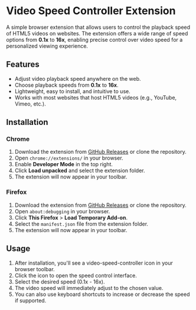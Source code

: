 # Video Speed Controller Extension

A simple browser extension that allows users to control the playback speed of HTML5 videos on websites. The extension offers a wide range of speed options from **0.1x** to **16x**, enabling precise control over video speed for a personalized viewing experience.

## Features

- Adjust video playback speed anywhere on the web.
- Choose playback speeds from **0.1x** to **16x**.
- Lightweight, easy to install, and intuitive to use.
- Works with most websites that host HTML5 videos (e.g., YouTube, Vimeo, etc.).

## Installation

### Chrome

1. Download the extension from [GitHub Releases](https://github.com/yourusername/video-speed-controller/releases) or clone the repository.
2. Open `chrome://extensions/` in your browser.
3. Enable **Developer Mode** in the top right.
4. Click **Load unpacked** and select the extension folder.
5. The extension will now appear in your toolbar.

### Firefox

1. Download the extension from [GitHub Releases](https://github.com/yourusername/video-speed-controller/releases) or clone the repository.
2. Open `about:debugging` in your browser.
3. Click **This Firefox** > **Load Temporary Add-on**.
4. Select the `manifest.json` file from the extension folder.
5. The extension will now appear in your toolbar.

## Usage

1. After installation, you'll see a video-speed-controller icon in your browser toolbar.
2. Click the icon to open the speed control interface.
3. Select the desired speed (0.1x - 16x).
4. The video speed will immediately adjust to the chosen value.
5. You can also use keyboard shortcuts to increase or decrease the speed if supported.
